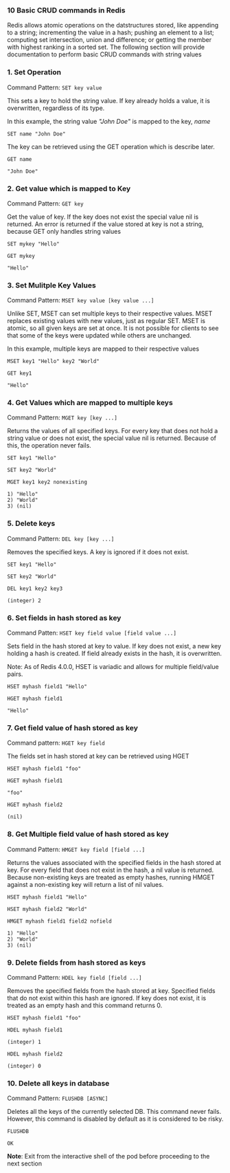 
### 10 Basic CRUD commands in Redis

<p>Redis allows atomic operations on the datstructures stored, like appending to a string; incrementing the value in a hash; pushing an element to a list; computing set intersection, union and difference; or getting the member with highest ranking in a sorted set. The following section will provide documentation to perform basic CRUD commands with string values</p>

<h3>1. Set Operation </h3>
<p>Command Pattern: <code>SET key value</code></p>
<p>This sets a key to hold the string value. If key already holds a value, it is overwritten, regardless of its type. </p>

<p>In this example, the string value <i>"John Doe"</i> is mapped to the key, <i>name</i></p>

```execute
SET name "John Doe"
```
<p>The key can be retrieved using the GET operation which is describe later.</p>

```execute
GET name
```
```output
"John Doe"
```
</code></pre>

<h3>2. Get value which is mapped to Key</h3>
<p>Command Pattern: <code>GET key</code></p>
<p>Get the value of key. If the key does not exist the special value nil is returned. An error is returned if the value stored at key is not a string, because GET only handles string values</p>

```execute
SET mykey "Hello"
```
```execute
GET mykey
```
```output
"Hello"
```

<h3>3. Set Mulitple Key Values</h3>
<p>Command Pattern: <code>MSET key value [key value ...]</code></p>
<p>Unlike SET, MSET can set multiple keys to their respective values. MSET replaces existing values with new values, just as regular SET. MSET is atomic, so all given keys are set at once. It is not possible for clients to see that some of the keys were updated while others are unchanged.</p>

<p>In this example, multiple keys are mapped to their respective values</p>

```execute
MSET key1 "Hello" key2 "World"
```
```execute
GET key1
```
```output
"Hello"
```

<h3>4. Get Values which are mapped to multiple keys</h3>
<p>Command Pattern: <code>MGET key [key ...]</code></p>
<p>Returns the values of all specified keys. For every key that does not hold a string value or does not exist, the special value nil is returned. Because of this, the operation never fails.</p>

```execute
SET key1 "Hello"
```
```execute
SET key2 "World"
```
```execute
MGET key1 key2 nonexisting
```
```output
1) "Hello"
2) "World"
3) (nil)
```

<h3>5. Delete keys</h3>
<p>Command Pattern: <code>DEL key [key ...]</code></p>
<p>Removes the specified keys. A key is ignored if it does not exist.</p>

```execute
SET key1 "Hello"
```
```execute
SET key2 "World"
```
```execute
DEL key1 key2 key3
```
```output
(integer) 2
```

<h3>6. Set fields in hash stored as key</h3>
</p>Command Patten: <code>HSET key field value [field value ...]</code></p>
<p>Sets field in the hash stored at key to value. If key does not exist, a new key holding a hash is created. If field already exists in the hash, it is overwritten.</p>
<p>Note: As of Redis 4.0.0, HSET is variadic and allows for multiple field/value pairs.</p>

```execute
HSET myhash field1 "Hello"
```
```execute
HGET myhash field1
```
```output
"Hello"
```

<h3>7. Get field value of hash stored as key</h3>
<p>Command pattern: <code>HGET key field</code></p>
<p>The fields set in hash stored at key can be retrieved using HGET</p>

```execute
HSET myhash field1 "foo"
```
```execute
HGET myhash field1
```
```output
"foo"
```
```execute
HGET myhash field2
```
```output
(nil)
``` 

<h3>8. Get Multiple field value of hash stored as key</h3>
<p>Command Pattern: <code>HMGET key field [field ...]</code></p>
<p>Returns the values associated with the specified fields in the hash stored at key. For every field that does not exist in the hash, a nil value is returned. Because non-existing keys are treated as empty hashes, running HMGET against a non-existing key will return a list of nil values.</p>

```execute
HSET myhash field1 "Hello"
```
```execute
HSET myhash field2 "World"
```
```execute
HMGET myhash field1 field2 nofield
```
```output
1) "Hello"
2) "World"
3) (nil)
```


<h3>9. Delete fields from hash stored as keys</h3>
<p>Command Pattern: <code>HDEL key field [field ...]</code></p>
<p>Removes the specified fields from the hash stored at key. Specified fields that do not exist within this hash are ignored. If key does not exist, it is treated as an empty hash and this command returns 0.</p>

```execute
HSET myhash field1 "foo"
```
```execute
HDEL myhash field1
```
```output
(integer) 1
```
```execute
HDEL myhash field2
```
```output
(integer) 0
```

<h3>10. Delete all keys in database</h3>
<p>Command Pattern: <code>FLUSHDB [ASYNC]</code></p>
<p>Deletes all the keys of the currently selected DB. This command never fails. However, this command is disabled by default as it is considered to be risky.</p>

```copycommand
FLUSHDB
```
```output
OK
```

<b>Note</b>: Exit from the interactive shell of the pod before proceeding to the next section
